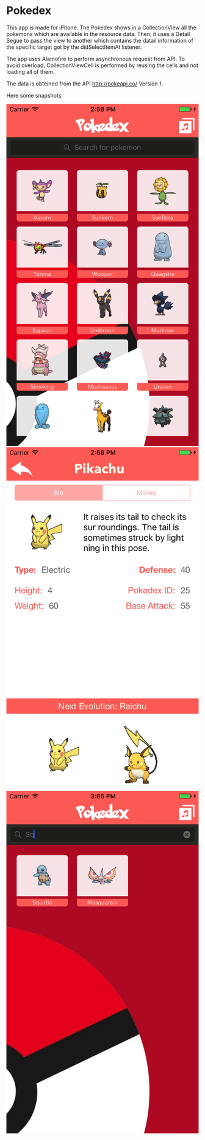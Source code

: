# Pokedex

This app is made for iPhone. The Pokedex shows in a CollectionView all the pokemons which are available in the resource data. Then, it uses a Detail Segue to pass the view to another which contains the datail information of the specific target got by the didSelectItemAt listener. 

The app uses Alamofire to perform asynchronous request from API. To avoid overload, CollectionViewCell is performed by reusing the cells and not loading all of them.

The data is obteined from the API http://pokeapi.co/ Version 1. 

Here some snapshots:

![alt text](https://raw.githubusercontent.com/saulrivera/Pokedex/master/snaps/front.png)
![alt text](https://raw.githubusercontent.com/saulrivera/Pokedex/master/snaps/details.png)
![alt text](https://raw.githubusercontent.com/saulrivera/Pokedex/master/snaps/search.png)
